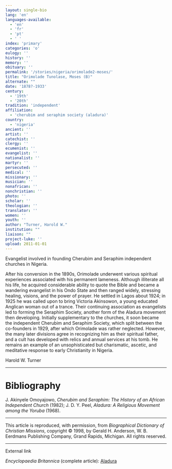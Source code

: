 ```yaml
---
layout: single-bio
lang: 'en'
languages-available:
  - 'en'
  - 'fr'
  - 'pt'
  - ' '
index: 'primary'
categories: 'o'
eulogy: ''
history: ''
memory: ''
obituary: ''
permalink: '/stories/nigeria/orimolade2-moses/'
title: "Orimolade Tunolase, Moses (B)"
alternate: ""
date: '1878?-1933'
century:
  - '19th'
  - '20th'
tradition: 'independent'
affiliation:
  - 'cherubim and seraphim society (aladura)'
country:
  - 'nigeria'
ancient: ''
artist: ''
catechist: ''
clergy: ''
ecumenist: ''
evangelist: ''
nationalist: ''
martyr: ''
persecuted: ''
medical: ''
missionary: ''
musician: ''
nonafrican: ''
nonchristian: ''
photo: ''
scholar: ''
theologian: ''
translator: ''
women: ''
youth: ''
author: "Turner, Harold W."
institution: ""
liaison: ""
project-luke: ''
upload: 2011-01-01
---
```




Evangelist involved in founding Cherubim and Seraphim independent churches in Nigeria.

After his conversion in the 1890s, Orimolade underwent various spiritual experiences associated with his permanent lameness. Although illiterate all his life, he acquired considerable ability to quote the Bible and became a wandering evangelist in his Ondo State and then ranged widely, stressing healing, visions, and the power of prayer. He settled in Lagos about 1924; in 1925 he was called upon to bring Victoria Akinsowon, a young educated Anglican woman out of a trance. Their continuing association as evangelists led to forming the Seraphim Society, another form of the Aladura movement then developing. Initially supplementary to the churches, it soon became the independent Cherubim and Seraphim Society, which split between the co-founders in 1929, after which Orimolade was rather neglected. However, the many later divisions agree in recognizing him as their spiritual father, and a cult has developed with relics and annual services at his tomb. He remains an example of an unsophisticated but charismatic, ascetic, and meditative response to early Christianity in Nigeria.

Harold W. Turner

---

# Bibliography

J. Akinyele Omoyajowo, *Cherubim and Seraphim: The History of an African Independent Church* (1982); J. D. Y. Peel, *Aladura: A Religious Movement among the Yoruba* (1968).

---

This article is reproduced, with permission, from *Biographical Dictionary of Christian Missions*,   copyright &copy; 1998, by Gerald H. Anderson, W. B. Eerdmans Publishing Company, Grand Rapids, Michigan.  All rights reserved.

---

External link

*Encyclopaedia Britannica*  (complete article):  [ Aladura](http://www.britannica.com/eb/article-9005331/Aladura)